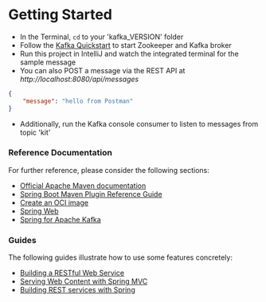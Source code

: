 # Getting Started

* In the Terminal, `cd` to your 'kafka_VERSION' folder
* Follow the [Kafka Quickstart](https://kafka.apache.org/quickstart) to start Zookeeper and Kafka broker
* Run this project in IntelliJ and watch the integrated terminal for the sample message
* You can also POST a message via the REST API at *http://localhost:8080/api/messages*

```json
{
    "message": "hello from Postman"
}
```

* Additionally, run the Kafka console consumer to listen to messages from topic 'kit'

### Reference Documentation
For further reference, please consider the following sections:

* [Official Apache Maven documentation](https://maven.apache.org/guides/index.html)
* [Spring Boot Maven Plugin Reference Guide](https://docs.spring.io/spring-boot/docs/3.0.0/maven-plugin/reference/html/)
* [Create an OCI image](https://docs.spring.io/spring-boot/docs/3.0.0/maven-plugin/reference/html/#build-image)
* [Spring Web](https://docs.spring.io/spring-boot/docs/3.0.0/reference/htmlsingle/#web)
* [Spring for Apache Kafka](https://docs.spring.io/spring-boot/docs/3.0.0/reference/htmlsingle/#messaging.kafka)

### Guides
The following guides illustrate how to use some features concretely:

* [Building a RESTful Web Service](https://spring.io/guides/gs/rest-service/)
* [Serving Web Content with Spring MVC](https://spring.io/guides/gs/serving-web-content/)
* [Building REST services with Spring](https://spring.io/guides/tutorials/rest/)

